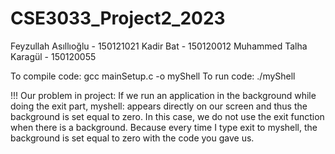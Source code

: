 # CSE3033_Project2_2023

Feyzullah Asıllıoğlu - 150121021
Kadir Bat - 150120012
Muhammed Talha Karagül - 150120055

To compile code:    gcc mainSetup.c -o myShell
To run code:        ./myShell

!!! Our problem in project: 
If we run an application in the background while doing the exit part, myshell: appears directly on our screen and thus the background is set equal to zero. In this case, we do not use the exit function when there is a background. Because every time I type exit to myshell, the background is set equal to zero with the code you gave us.
